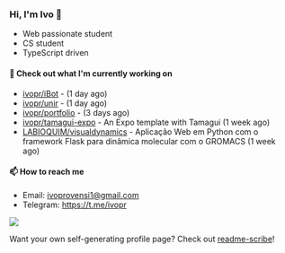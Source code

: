 ### Hi, I'm Ivo 👋

* Web passionate student
* CS student
* TypeScript driven

#### 👷 Check out what I'm currently working on

- [ivopr/iBot](https://github.com/ivopr/iBot) -  (1 day ago)
- [ivopr/unir](https://github.com/ivopr/unir) -  (1 day ago)
- [ivopr/portfolio](https://github.com/ivopr/portfolio) -  (3 days ago)
- [ivopr/tamagui-expo](https://github.com/ivopr/tamagui-expo) - An Expo template with Tamagui (1 week ago)
- [LABIOQUIM/visualdynamics](https://github.com/LABIOQUIM/visualdynamics) - Aplicação Web em Python com o framework Flask para dinâmica molecular com o GROMACS (1 week ago)

#### 📫 How to reach me

- Email: [ivoprovensi1@gmail.com](mailto://ivoprovensi1@gmail.com)
- Telegram: https://t.me/ivopr

![](https://github-readme-stats.vercel.app/api/top-langs/?username=ivopr&langs_count=10&layout=compact&theme=react&hide_border=true&bg_color=0D1117&title_color=5ce1e6&icon_color=5ce1e6)

Want your own self-generating profile page? Check out [readme-scribe](https://github.com/muesli/readme-scribe)!
